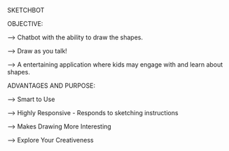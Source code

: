 SKETCHBOT

OBJECTIVE:

  --> Chatbot with the ability to draw the shapes.
  
  --> Draw as you talk!
  
  --> A entertaining application where kids may engage with and learn about shapes.
  
ADVANTAGES AND PURPOSE:

  --> Smart  to Use
  
  --> Highly Responsive - Responds to sketching instructions
  
  --> Makes Drawing More Interesting
  
  --> Explore Your Creativeness 
